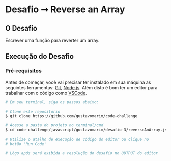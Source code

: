 # Desafio ➞ Reverse an Array

## O Desafio

Escrever uma função para reverter um array.

## Execução do Desafio

### Pré-requisitos

Antes de começar, você vai precisar ter instalado em sua máquina as seguintes ferramentas:
[Git](https://git-scm.com), [Node.js](https://nodejs.org/en/). 
Além disto é bom ter um editor para trabalhar com o código como [VSCode](https://code.visualstudio.com/).

```bash
# Em seu terminal, siga os passos abaixo:

# Clone este repositório
$ git clone https://github.com/gustavomarim/code-challenge

# Acesse a pasta do projeto no terminal/cmd
$ cd code-challenge/javascript/gustavomarim/desafio-3/reverseAnArray.js

# Utilize o atalho de execução de código do editor ou clique no 
# botão 'Run Code'

# Lógo após será exibida a resolução do desafio no OUTPUT do editor
```
